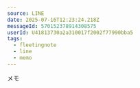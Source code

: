```yaml
---
source: LINE
date: 2025-07-16T12:23:24.218Z
messageId: 570152378914308575
userId: U41813730a2a310017f2002f77990bba5
tags:
  - fleetingnote
  - line
  - memo
---
```

メモ